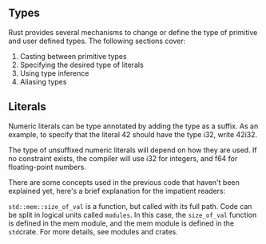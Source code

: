 ## Types

Rust provides several mechanisms to change or define the type of primitive and user defined types. The following sections cover:

1. Casting between primitive types
2. Specifying the desired type of literals
3. Using type inference
4. Aliasing types

## Literals

Numeric literals can be type annotated by adding the type as a suffix. As an example, to specify that the literal 42 should have the type i32, write 42i32.

The type of unsuffixed numeric literals will depend on how they are used. If no constraint exists, the compiler will use i32 for integers, and f64 for floating-point numbers.

There are some concepts used in the previous code that haven't been explained yet, here's a brief explanation for the impatient readers:

`std::mem::size_of_val` is a function, but called with its full path. Code can be split in logical units called `modules`. In this case, the `size_of_val` function is defined in the mem module, and the mem module is defined in the `std`crate. For more details, see modules and crates.